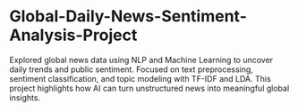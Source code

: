 # Global-Daily-News-Sentiment-Analysis-Project
Explored global news data using NLP and Machine Learning to uncover daily trends and public sentiment. Focused on text preprocessing, sentiment classification, and topic modeling with TF-IDF and LDA. This project highlights how AI can turn unstructured news into meaningful global insights.
